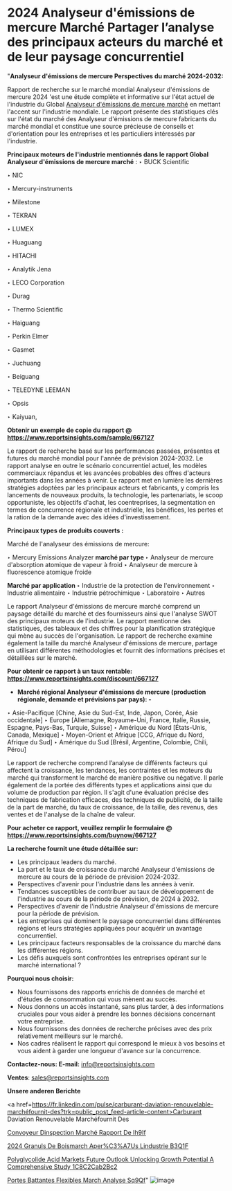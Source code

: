 # 2024 Analyseur d'émissions de mercure Marché Partager l’analyse des principaux acteurs du marché et de leur paysage concurrentiel

"<strong>Analyseur d'émissions de mercure Perspectives du marché 2024-2032:</strong>

Rapport de recherche sur le marché mondial Analyseur d'émissions de mercure 2024 'est une étude complète et informative sur l'état actuel de l'industrie du Global <a href=https://www.reportsinsights.com/sample/667127>Analyseur d'émissions de mercure marché</a> en mettant l'accent sur l'industrie mondiale. Le rapport présente des statistiques clés sur l'état du marché des Analyseur d'émissions de mercure fabricants du marché mondial et constitue une source précieuse de conseils et d'orientation pour les entreprises et les particuliers intéressés par l'industrie.

<strong>Principaux moteurs de l'industrie mentionnés dans le rapport Global Analyseur d'émissions de mercure marché</strong> :
‣ BUCK Scientific

‣ NIC

‣ Mercury-instruments

‣ Milestone

‣ TEKRAN

‣ LUMEX

‣ Huaguang

‣ HITACHI

‣ Analytik Jena

‣ LECO Corporation

‣ Durag

‣ Thermo Scientific

‣ Haiguang

‣ Perkin Elmer

‣ Gasmet

‣ Juchuang

‣ Beiguang

‣ TELEDYNE LEEMAN

‣ Opsis

‣ Kaiyuan,

<strong>Obtenir un exemple de copie du rapport @ <a href=https://www.reportsinsights.com/sample/667127>https://www.reportsinsights.com/sample/667127</a></strong>

Le rapport de recherche basé sur les performances passées, présentes et futures du marché mondial pour l'année de prévision 2024-2032. Le rapport analyse en outre le scénario concurrentiel actuel, les modèles commerciaux répandus et les avancées probables des offres d'acteurs importants dans les années à venir. Le rapport met en lumière les dernières stratégies adoptées par les principaux acteurs et fabricants, y compris les lancements de nouveaux produits, la technologie, les partenariats, le scoop opportuniste, les objectifs d'achat, les coentreprises, la segmentation en termes de concurrence régionale et industrielle, les bénéfices, les pertes et la ration de la demande avec des idées d'investissement.

<strong>Principaux types de produits couverts :</strong>

Marché de l'analyseur des émissions de mercure:

‣  Mercury Emissions Analyzer <strong> marché <strong> par type </strong> </strong>
‣ Analyseur de mercure d'absorption atomique de vapeur à froid
‣ Analyseur de mercure à fluorescence atomique froide

<strong>Marché par application </strong>
‣ Industrie de la protection de l'environnement
‣ Industrie alimentaire
‣ Industrie pétrochimique
‣ Laboratoire
‣ Autres

Le rapport Analyseur d'émissions de mercure marché comprend un paysage détaillé du marché et des fournisseurs ainsi que l'analyse SWOT des principaux moteurs de l'industrie. Le rapport mentionne des statistiques, des tableaux et des chiffres pour la planification stratégique qui mène au succès de l'organisation. Le rapport de recherche examine également la taille du marché Analyseur d'émissions de mercure, partage en utilisant différentes méthodologies et fournit des informations précises et détaillées sur le marché.

<strong>Pour obtenir ce rapport à un taux rentable: <a href=https://www.reportsinsights.com/discount/667127>https://www.reportsinsights.com/discount/667127</a></strong>
<ul>
  <li><strong>Marché régional Analyseur d'émissions de mercure (production régionale, demande et prévisions par pays): -</strong></li>
</ul>
‣ Asie-Pacifique [Chine, Asie du Sud-Est, Inde, Japon, Corée, Asie occidentale]
‣ Europe [Allemagne, Royaume-Uni, France, Italie, Russie, Espagne, Pays-Bas, Turquie, Suisse]
‣ Amérique du Nord [États-Unis, Canada, Mexique]
‣ Moyen-Orient et Afrique [CCG, Afrique du Nord, Afrique du Sud]
‣ Amérique du Sud [Brésil, Argentine, Colombie, Chili, Pérou]

Le rapport de recherche comprend l’analyse de différents facteurs qui affectent la croissance, les tendances, les contraintes et les moteurs du marché qui transforment le marché de manière positive ou négative. Il parle également de la portée des différents types et applications ainsi que du volume de production par région. Il s'agit d'une évaluation précise des techniques de fabrication efficaces, des techniques de publicité, de la taille de la part de marché, du taux de croissance, de la taille, des revenus, des ventes et de l'analyse de la chaîne de valeur.

<strong>Pour acheter ce rapport, veuillez remplir le formulaire @   <a href=https://www.reportsinsights.com/buynow/667127>https://www.reportsinsights.com/buynow/667127</a></strong>

<strong>La recherche fournit une étude détaillée sur:</strong>
<ul>
  <li>Les principaux leaders du marché.</li>
  <li>La part et le taux de croissance du marché Analyseur d'émissions de mercure au cours de la période de prévision 2024-2032.</li>
  <li>Perspectives d'avenir pour l'industrie dans les années à venir.</li>
  <li>Tendances susceptibles de contribuer au taux de développement de l'industrie au cours de la période de prévision, de 2024 à 2032.</li>
  <li>Perspectives d'avenir de l'industrie Analyseur d'émissions de mercure pour la période de prévision.</li>
  <li>Les entreprises qui dominent le paysage concurrentiel dans différentes régions et leurs stratégies appliquées pour acquérir un avantage concurrentiel.</li>
  <li>Les principaux facteurs responsables de la croissance du marché dans les différentes régions.</li>
  <li>Les défis auxquels sont confrontées les entreprises opérant sur le marché international ?</li>
</ul>
<strong>Pourquoi nous choisir:</strong>
<ul>
  <li>Nous fournissons des rapports enrichis de données de marché et d'études de consommation qui vous mènent au succès.</li>
  <li>Nous donnons un accès instantané, sans plus tarder, à des informations cruciales pour vous aider à prendre les bonnes décisions concernant votre entreprise.</li>
  <li>Nous fournissons des données de recherche précises avec des prix relativement meilleurs sur le marché.</li>
  <li>Nos cadres réalisent le rapport qui correspond le mieux à vos besoins et vous aident à garder une longueur d'avance sur la concurrence.</li>
</ul>
<strong>Contactez-nous:
</strong><strong>E-mail:</strong> <a href=mailto:info@reportsinsights.com>info@reportsinsights.com</a>

<strong>Ventes</strong>: <a href=mailto:sales@reportsinsights.com>sales@reportsinsights.com</a>

<strong>Unsere anderen Berichte</strong>

<a href=https://fr.linkedin.com/pulse/carburant-daviation-renouvelable-marchéfournit-des?trk=public_post_feed-article-content>Carburant Daviation Renouvelable Marchéfournit Des</a>

<a href=https://fr.linkedin.com/pulse/convoyeur-dinspection-marché-rapport-de-ih9if/>Convoyeur Dinspection Marché Rapport De Ih9If</a>

<a href=https://www.linkedin.com/pulse/2024-granul%C3%A9s-de-boismarch%C3%A9-aper%C3%A7us-lindustrie-b3q1f/>2024 Granuls De Boismarch Aper%C3%A7Us Lindustrie B3Q1F</a>

<a href=https://medium.com/@anuragakarte041/polyglycolide-acid-markets-future-outlook-unlocking-growth-potential-a-comprehensive-study-1c8c2cab2bc2>Polyglycolide Acid Markets Future Outlook Unlocking Growth Potential A Comprehensive Study 1C8C2Cab2Bc2</a>

<a href=https://www.linkedin.com/pulse/portes-battantes-flexibles-march%C3%A9-analyse-sq9qf/>Portes Battantes Flexibles March Analyse Sq9Qf</a>"
![image](https://github.com/daminid12/RImarketgrowth/assets/158430485/1e978ca1-9f87-4200-bd30-1c6b1756d31c)

